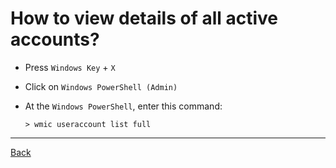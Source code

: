 # How to view details of all active accounts?

- Press `Windows Key` + `X`

- Click on `Windows PowerShell (Admin)`

- At the `Windows PowerShell`, enter this command:

  ```
  > wmic useraccount list full
  ```

---

[Back](../README.md)
